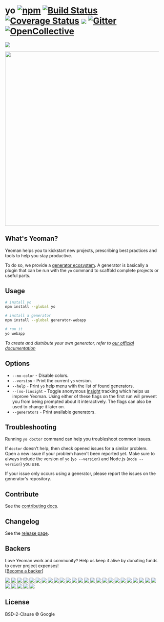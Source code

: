 # yo [![npm](https://badge.fury.io/js/yo.svg)](http://badge.fury.io/js/yo) [![Build Status](https://travis-ci.org/yeoman/yo.svg?branch=master)](https://travis-ci.org/yeoman/yo) [![Coverage Status](https://coveralls.io/repos/yeoman/yo/badge.svg)](https://coveralls.io/r/yeoman/yo) [![](https://img.shields.io/badge/unicorn-approved-ff69b4.svg)](https://www.youtube.com/watch?v=9auOCbH5Ns4) [![Gitter](https://img.shields.io/badge/Gitter-Join_the_Yeoman_chat_%E2%86%92-00d06f.svg)](https://gitter.im/yeoman/yeoman) [![OpenCollective](https://opencollective.com/yeoman/badge/backers.svg)](https://opencollective.com/yeoman#support)

[![](https://raw.githubusercontent.com/yeoman/media/master/optimized/yeoman-masthead.png)](http://yeoman.io)

<img src="screenshot.png" width="569">


## What's Yeoman?

Yeoman helps you to kickstart new projects, prescribing best practices and tools to help you stay productive.

To do so, we provide a [generator ecosystem](http://yeoman.io/generators/). A generator is basically a plugin that can be run with the `yo` command to scaffold complete projects or useful parts.


## Usage

```sh
# install yo
npm install --global yo

# install a generator
npm install --global generator-webapp

# run it
yo webapp
```

*To create and distribute your own generator, refer to [our official documentation](http://yeoman.io/authoring/)*


## Options

- `--no-color` - Disable colors.
- `--version` - Print the current `yo` version.
- `--help` - Print `yo` help menu with the list of found generators.
- `--[no-]insight` - Toggle anonymous [Insight](https://github.com/yeoman/insight) tracking which helps us improve Yeoman. Using either of these flags on the first run will prevent you from being prompted about it interactively. The flags can also be used to change it later on.
- `--generators` - Print available generators.


## Troubleshooting

Running `yo doctor` command can help you troubleshoot common issues.

If `doctor` doesn't help, then check opened issues for a similar problem. Open a new issue if your problem haven't been reported yet. Make sure to always include the version of `yo` (`yo --version`) and Node.js (`node --version`) you use.

If your issue only occurs using a generator, please report the issues on the generator's repository.


## Contribute

See the [contributing docs](http://yeoman.io/contributing/).


## Changelog

See the [release page](https://github.com/yeoman/yo/releases).

## Backers
Love Yeoman work and community? Help us keep it alive by donating funds to cover project expenses! <br />
[[Become a backer](https://opencollective.com/yeoman#support)]

  <a href="https://opencollective.com/yeoman/backers/0/website" target="_blank">
    <img src="https://opencollective.com/yeoman/backers/0/avatar">
  </a>
  <a href="https://opencollective.com/yeoman/backers/1/website" target="_blank">
    <img src="https://opencollective.com/yeoman/backers/1/avatar">
  </a>
  <a href="https://opencollective.com/yeoman/backers/2/website" target="_blank">
    <img src="https://opencollective.com/yeoman/backers/2/avatar">
  </a>
  <a href="https://opencollective.com/yeoman/backers/3/website" target="_blank">
    <img src="https://opencollective.com/yeoman/backers/3/avatar">
  </a>
  <a href="https://opencollective.com/yeoman/backers/4/website" target="_blank">
    <img src="https://opencollective.com/yeoman/backers/4/avatar">
  </a>
  <a href="https://opencollective.com/yeoman/backers/5/website" target="_blank">
    <img src="https://opencollective.com/yeoman/backers/5/avatar">
  </a>
  <a href="https://opencollective.com/yeoman/backers/6/website" target="_blank">
    <img src="https://opencollective.com/yeoman/backers/6/avatar">
  </a>
  <a href="https://opencollective.com/yeoman/backers/7/website" target="_blank">
    <img src="https://opencollective.com/yeoman/backers/7/avatar">
  </a>
  <a href="https://opencollective.com/yeoman/backers/8/website" target="_blank">
    <img src="https://opencollective.com/yeoman/backers/8/avatar">
  </a>
  <a href="https://opencollective.com/yeoman/backers/9/website" target="_blank">
    <img src="https://opencollective.com/yeoman/backers/9/avatar">
  </a>
  <a href="https://opencollective.com/yeoman/backers/10/website" target="_blank">
    <img src="https://opencollective.com/yeoman/backers/10/avatar">
  </a>
  <a href="https://opencollective.com/yeoman/backers/11/website" target="_blank">
    <img src="https://opencollective.com/yeoman/backers/11/avatar">
  </a>
  <a href="https://opencollective.com/yeoman/backers/12/website" target="_blank">
    <img src="https://opencollective.com/yeoman/backers/12/avatar">
  </a>
  <a href="https://opencollective.com/yeoman/backers/13/website" target="_blank">
    <img src="https://opencollective.com/yeoman/backers/13/avatar">
  </a>
  <a href="https://opencollective.com/yeoman/backers/14/website" target="_blank">
    <img src="https://opencollective.com/yeoman/backers/14/avatar">
  </a>
  <a href="https://opencollective.com/yeoman/backers/15/website" target="_blank">
    <img src="https://opencollective.com/yeoman/backers/15/avatar">
  </a>
  <a href="https://opencollective.com/yeoman/backers/16/website" target="_blank">
    <img src="https://opencollective.com/yeoman/backers/16/avatar">
  </a>
  <a href="https://opencollective.com/yeoman/backers/17/website" target="_blank">
    <img src="https://opencollective.com/yeoman/backers/17/avatar">
  </a>
  <a href="https://opencollective.com/yeoman/backers/18/website" target="_blank">
    <img src="https://opencollective.com/yeoman/backers/18/avatar">
  </a>
  <a href="https://opencollective.com/yeoman/backers/19/website" target="_blank">
    <img src="https://opencollective.com/yeoman/backers/19/avatar">
  </a>
  <a href="https://opencollective.com/yeoman/backers/20/website" target="_blank">
    <img src="https://opencollective.com/yeoman/backers/20/avatar">
  </a>
  <a href="https://opencollective.com/yeoman/backers/21/website" target="_blank">
    <img src="https://opencollective.com/yeoman/backers/21/avatar">
  </a>
  <a href="https://opencollective.com/yeoman/backers/22/website" target="_blank">
    <img src="https://opencollective.com/yeoman/backers/22/avatar">
  </a>
  <a href="https://opencollective.com/yeoman/backers/23/website" target="_blank">
    <img src="https://opencollective.com/yeoman/backers/23/avatar">
  </a>
  <a href="https://opencollective.com/yeoman/backers/24/website" target="_blank">
    <img src="https://opencollective.com/yeoman/backers/24/avatar">
  </a>
  <a href="https://opencollective.com/yeoman/backers/25/website" target="_blank">
    <img src="https://opencollective.com/yeoman/backers/25/avatar">
  </a>
  <a href="https://opencollective.com/yeoman/backers/26/website" target="_blank">
    <img src="https://opencollective.com/yeoman/backers/26/avatar">
  </a>
  <a href="https://opencollective.com/yeoman/backers/27/website" target="_blank">
    <img src="https://opencollective.com/yeoman/backers/27/avatar">
  </a>
  <a href="https://opencollective.com/yeoman/backers/28/website" target="_blank">
    <img src="https://opencollective.com/yeoman/backers/28/avatar">
  </a>
  <a href="https://opencollective.com/yeoman/backers/29/website" target="_blank">
    <img src="https://opencollective.com/yeoman/backers/29/avatar">
  </a>


## License

BSD-2-Clause © Google

